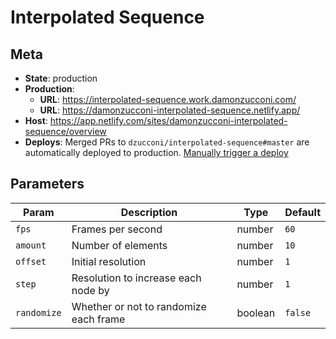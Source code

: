 # Interpolated Sequence

## Meta

- **State**: production
- **Production**:
  - **URL**: https://interpolated-sequence.work.damonzucconi.com/
  - **URL**: https://damonzucconi-interpolated-sequence.netlify.app/
- **Host**: https://app.netlify.com/sites/damonzucconi-interpolated-sequence/overview
- **Deploys**: Merged PRs to `dzucconi/interpolated-sequence#master` are automatically deployed to production. [Manually trigger a deploy](https://app.netlify.com/sites/damonzucconi-interpolated-sequence/deploys)

## Parameters

| Param       | Description                            | Type    | Default |
| ----------- | -------------------------------------- | ------- | ------- |
| `fps`       | Frames per second                      | number  | `60`    |
| `amount`    | Number of elements                     | number  | `10`    |
| `offset`    | Initial resolution                     | number  | `1`     |
| `step`      | Resolution to increase each node by    | number  | `1`     |
| `randomize` | Whether or not to randomize each frame | boolean | `false` |
